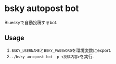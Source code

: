 # bsky autopost bot

Blueskyで自動投稿するbot.

## Usage

1. `BSKY_USERNAME`と`BSKY_PASSWORD`を環境変数にexport.
2. `./bsky-autopost-bot -p <投稿内容>`を実行.
